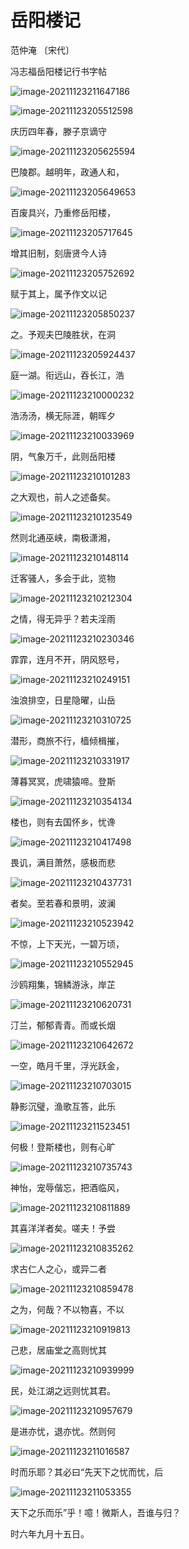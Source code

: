 # 岳阳楼记

范仲淹 〔宋代〕

冯志福岳阳楼记行书字帖

![image-20211123211647186](/image/image-20211123211647186.png)

![image-20211123205512598](/image/image-20211123205512598.png)

庆历四年春，滕子京谪守

![image-20211123205625594](/image/image-20211123205625594.png)

巴陵郡。越明年，政通人和，

![image-20211123205649653](/image/image-20211123205649653.png)

百废具兴，乃重修岳阳楼，

![image-20211123205717645](/image/image-20211123205717645.png)

增其旧制，刻唐贤今人诗

![image-20211123205752692](/image/image-20211123205752692.png)

赋于其上，属予作文以记

![image-20211123205850237](/image/image-20211123205850237.png)

之。予观夫巴陵胜状，在洞

![image-20211123205924437](/image/image-20211123205924437.png)

庭一湖。衔远山，吞长江，浩

![image-20211123210000232](/image/image-20211123210000232.png)

浩汤汤，横无际涯，朝晖夕

![image-20211123210033969](/image/image-20211123210033969.png)

阴，气象万千，此则岳阳楼

![image-20211123210101283](/image/image-20211123210101283.png)

之大观也，前人之述备矣。

![image-20211123210123549](/image/image-20211123210123549.png)

然则北通巫峡，南极潇湘，

![image-20211123210148114](/image/image-20211123210148114.png)

迁客骚人，多会于此，览物

![image-20211123210212304](/image/image-20211123210212304.png)

之情，得无异乎？若夫淫雨

![image-20211123210230346](/image/image-20211123210230346.png)

霏霏，连月不开，阴风怒号，

![image-20211123210249151](/image/image-20211123210249151.png)

浊浪排空，日星隐曜，山岳

![image-20211123210310725](/image/image-20211123210310725.png)

潜形，商旅不行，樯倾楫摧，

![image-20211123210331917](/image/image-20211123210331917.png)

薄暮冥冥，虎啸猿啼。登斯

![image-20211123210354134](/image/image-20211123210354134.png)

楼也，则有去国怀乡，忧谗

![image-20211123210417498](/image/image-20211123210417498.png)

畏讥，满目萧然，感极而悲

![image-20211123210437731](/image/image-20211123210437731.png)

者矣。至若春和景明，波澜

![image-20211123210523942](/image/image-20211123210523942.png)

不惊，上下天光，一碧万顷，

![image-20211123210552945](/image/image-20211123210552945.png)

沙鸥翔集，锦鳞游泳，岸芷

![image-20211123210620731](/image/image-20211123210620731.png)

汀兰，郁郁青青。而或长烟

![image-20211123210642672](/image/image-20211123210642672.png)

一空，皓月千里，浮光跃金，

![image-20211123210703015](/image/image-20211123210703015.png)

静影沉璧，渔歌互答，此乐

![image-20211123211523451](/image/image-20211123211523451.png)

何极！登斯楼也，则有心旷

![image-20211123210735743](/image/image-20211123210735743.png)

神怡，宠辱偕忘，把酒临风，

![image-20211123210811889](/image/image-20211123210811889.png)

其喜洋洋者矣。嗟夫！予尝

![image-20211123210835262](/image/image-20211123210835262.png)

求古仁人之心，或异二者

![image-20211123210859478](/image/image-20211123210859478.png)

之为，何哉？不以物喜，不以

![image-20211123210919813](/image/image-20211123210919813.png)

己悲，居庙堂之高则忧其

![image-20211123210939999](/image/image-20211123210939999.png)

民，处江湖之远则忧其君。

![image-20211123210957679](/image/image-20211123210957679.png)

是进亦忧，退亦忧。然则何

![image-20211123211016587](/image/image-20211123211016587.png)

时而乐耶？其必曰“先天下之忧而忧，后

![image-20211123211053355](/image/image-20211123211053355.png)

天下之乐而乐”乎！噫！微斯人，吾谁与归？

时六年九月十五日。